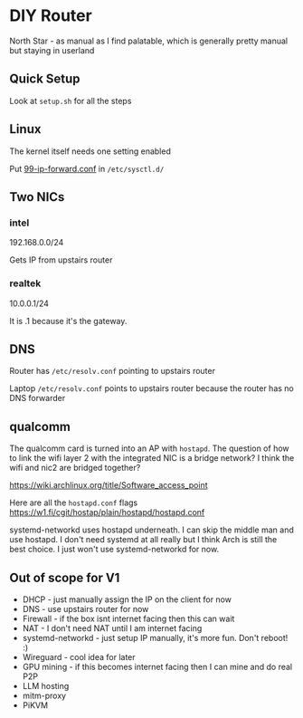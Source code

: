 # DIY Router

North Star - as manual as I find palatable, which is generally pretty manual but staying in userland

## Quick Setup
Look at `setup.sh` for all the steps


## Linux
The kernel itself needs one setting enabled

Put [99-ip-forward.conf](99-ip-forward.conf) in `/etc/sysctl.d/`

## Two NICs

### intel
192.168.0.0/24

Gets IP from upstairs router

### realtek
10.0.0.1/24

It is .1 because it's the gateway.


## DNS
Router has `/etc/resolv.conf` pointing to upstairs router

Laptop `/etc/resolv.conf` points to upstairs router because the router has no DNS forwarder

## qualcomm
The qualcomm card is turned into an AP with `hostapd`. The question of how to link the wifi layer 2 with the integrated NIC is a bridge network? I think the wifi and nic2 are bridged together?

https://wiki.archlinux.org/title/Software_access_point

Here are all the `hostapd.conf` flags https://w1.fi/cgit/hostap/plain/hostapd/hostapd.conf

systemd-networkd uses hostapd underneath. I can skip the middle man and use hostapd. I don't need systemd at all really but I think Arch is still the best choice. I just won't use systemd-networkd for now.


## Out of scope for V1
* DHCP - just manually assign the IP on the client for now
* DNS - use upstairs router for now
* Firewall - if the box isnt internet facing then this can wait
* NAT - I don't need NAT until I am internet facing
* systemd-networkd - just setup IP manually, it's more fun. Don't reboot! :)
* Wireguard - cool idea for later
* GPU mining - if this becomes internet facing then I can mine and do real P2P
* LLM hosting
* mitm-proxy
* PiKVM
